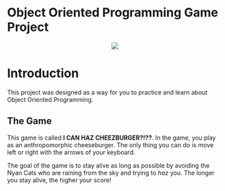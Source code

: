 # Object Oriented Programming Game Project

<p align="center"><img src="./images/screenshot.png"></p>

# Introduction

This project was designed as a way for you to practice and learn about Object Oriented Programming. 

## **The Game**

This game is called **I CAN HAZ CHEEZBURGER?!??**. In the game, you play as an anthropomorphic cheeseburger. The only thing you can do is move left or right with the arrows of your keyboard.

The goal of the game is to stay alive as long as possible by avoiding the Nyan Cats who are raining from the sky and trying to _haz_ you. The longer you stay alive, the higher your score!


